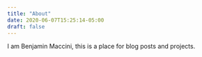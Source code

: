 ```yaml
---
title: "About"
date: 2020-06-07T15:25:14-05:00
draft: false
---
```


I am Benjamin Maccini, this is a place for blog posts and projects.
